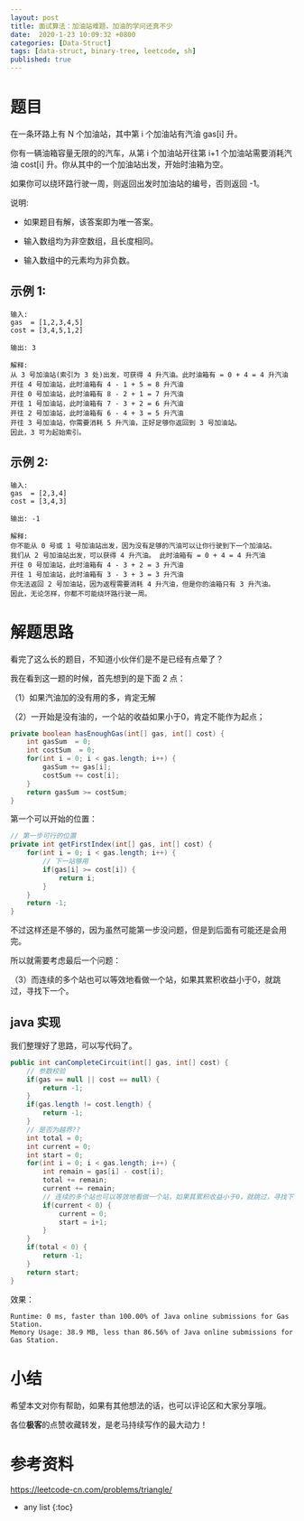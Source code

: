 ```yaml
---
layout: post
title: 面试算法：加油站难题，加油的学问还真不少
date:  2020-1-23 10:09:32 +0800 
categories: [Data-Struct]
tags: [data-struct, binary-tree, leetcode, sh]
published: true
---
```


# 题目

在一条环路上有 N 个加油站，其中第 i 个加油站有汽油 gas[i] 升。

你有一辆油箱容量无限的的汽车，从第 i 个加油站开往第 i+1 个加油站需要消耗汽油 cost[i] 升。你从其中的一个加油站出发，开始时油箱为空。

如果你可以绕环路行驶一周，则返回出发时加油站的编号，否则返回 -1。

说明: 

- 如果题目有解，该答案即为唯一答案。

- 输入数组均为非空数组，且长度相同。

- 输入数组中的元素均为非负数。


## 示例 1:

```
输入: 
gas  = [1,2,3,4,5]
cost = [3,4,5,1,2]

输出: 3

解释:
从 3 号加油站(索引为 3 处)出发，可获得 4 升汽油。此时油箱有 = 0 + 4 = 4 升汽油
开往 4 号加油站，此时油箱有 4 - 1 + 5 = 8 升汽油
开往 0 号加油站，此时油箱有 8 - 2 + 1 = 7 升汽油
开往 1 号加油站，此时油箱有 7 - 3 + 2 = 6 升汽油
开往 2 号加油站，此时油箱有 6 - 4 + 3 = 5 升汽油
开往 3 号加油站，你需要消耗 5 升汽油，正好足够你返回到 3 号加油站。
因此，3 可为起始索引。
```

## 示例 2:

```
输入: 
gas  = [2,3,4]
cost = [3,4,3]

输出: -1

解释:
你不能从 0 号或 1 号加油站出发，因为没有足够的汽油可以让你行驶到下一个加油站。
我们从 2 号加油站出发，可以获得 4 升汽油。 此时油箱有 = 0 + 4 = 4 升汽油
开往 0 号加油站，此时油箱有 4 - 3 + 2 = 3 升汽油
开往 1 号加油站，此时油箱有 3 - 3 + 3 = 3 升汽油
你无法返回 2 号加油站，因为返程需要消耗 4 升汽油，但是你的油箱只有 3 升汽油。
因此，无论怎样，你都不可能绕环路行驶一周。
```

# 解题思路

看完了这么长的题目，不知道小伙伴们是不是已经有点晕了？

我在看到这一题的时候，首先想到的是下面 2 点：

（1）如果汽油加的没有用的多，肯定无解

（2）一开始是没有油的，一个站的收益如果小于0，肯定不能作为起点；

```java
private boolean hasEnoughGas(int[] gas, int[] cost) {
    int gasSum  = 0;
    int costSum  = 0;
    for(int i = 0; i < gas.length; i++) {
        gasSum += gas[i];
        costSum += cost[i];
    }
    return gasSum >= costSum;
}
```

第一个可以开始的位置：

```java
// 第一步可行的位置
private int getFirstIndex(int[] gas, int[] cost) {
    for(int i = 0; i < gas.length; i++) {
        // 下一站够用
        if(gas[i] >= cost[i]) {
            return i;
        }
    }
    return -1;
}
```

不过这样还是不够的，因为虽然可能第一步没问题，但是到后面有可能还是会用完。

所以就需要考虑最后一个问题：

（3）而连续的多个站也可以等效地看做一个站，如果其累积收益小于0，就跳过，寻找下一个。

## java 实现

我们整理好了思路，可以写代码了。

```java
public int canCompleteCircuit(int[] gas, int[] cost) {
    // 参数校验
    if(gas == null || cost == null) {
        return -1;
    }
    if(gas.length != cost.length) {
        return -1;
    }
    // 是否为越界??
    int total = 0;
    int current = 0;
    int start = 0;
    for(int i = 0; i < gas.length; i++) {
        int remain = gas[i] - cost[i];
        total += remain;
        current += remain;
        // 连续的多个站也可以等效地看做一个站，如果其累积收益小于0，就跳过，寻找下一个
        if(current < 0) {
            current = 0;
            start = i+1;
        }
    }
    if(total < 0) {
        return -1;
    }
    return start;
}
```

效果：

```
Runtime: 0 ms, faster than 100.00% of Java online submissions for Gas Station.
Memory Usage: 38.9 MB, less than 86.56% of Java online submissions for Gas Station.
```

# 小结

希望本文对你有帮助，如果有其他想法的话，也可以评论区和大家分享哦。

各位**极客**的点赞收藏转发，是老马持续写作的最大动力！

# 参考资料

https://leetcode-cn.com/problems/triangle/

* any list
{:toc}